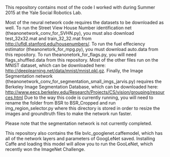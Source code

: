 This repository contains most of the code I worked with during Summer 2015 at the Yale Social Robotics Lab.

Most of the neural network code requires the datasets to be downloaded as well.  To run the Street View House Number identification net (theanonetwork_conv_for_SVHN.py), you must also download test_32x32.mat and train_32_32.mat from http://ufldl.stanford.edu/housenumbers/.  To run the fuel effeciency estimator (theanonetork_for_mpg.py), you must download auto.data from this repository.  To run theanonetork_for_flags.py, you will need flags_shuffled.data from this repository.  Most of the other files run on the MNIST dataset, which can be downloaded here: http://deeplearning.net/data/mnist/mnist.pkl.gz.  Finally, the Image Segmentation network (theanonetwork_conv_for_segmentation_small_imgs_jarvis.py) requires the Berkeley Image Segmentation Database, which can be downloaded here: http://www.eecs.berkeley.edu/Research/Projects/CS/vision/grouping/resources.html  Due to the way this code is currently running, you will need to rename the folder from BSR to BSR_Cropped and run img_region_selector.py where this directory is stored in order to resize the images and groundtruth files to make the network run faster. 

Please note that the segmentation network is not currently completed.

This repository also contains the file bvlc_googlenet.caffemodel, which has all of the network layers and parameters of GoogLeNet saved.  Installing Caffe and loading this model will allow you to run the GooLeNet, which recently won the ImageNet Challenge.
